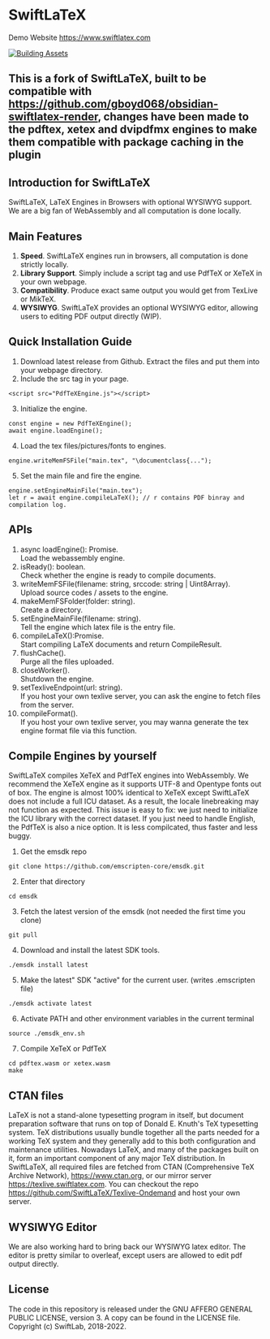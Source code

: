 
# SwiftLaTeX

Demo Website https://www.swiftlatex.com

[![Building Assets](https://github.com/SwiftLaTeX/SwiftLaTeX/actions/workflows/github-actions-build.yml/badge.svg?branch=master)](https://github.com/SwiftLaTeX/SwiftLaTeX/actions/workflows/github-actions-build.yml)

## This is a fork of SwiftLaTeX, built to be compatible with https://github.com/gboyd068/obsidian-swiftlatex-render, changes have been made to the pdftex, xetex and dvipdfmx engines to make them compatible with package caching in the plugin

## Introduction for SwiftLaTeX

SwiftLaTeX, LaTeX Engines in Browsers with optional WYSIWYG support. We are a big fan of WebAssembly and all computation is done locally.

## Main Features

1. __Speed__. SwiftLaTeX engines run in browsers, all computation is done strictly locally.
2. __Library Support__. Simply include a script tag and use PdfTeX or XeTeX in your own webpage.
3. __Compatibility__. Produce exact same output you would get from TexLive or MikTeX.
4. __WYSIWYG__. SwiftLaTeX provides an optional WYSIWYG editor, allowing users to editing PDF output directly (WIP).

## Quick Installation Guide
1. Download latest release from Github. Extract the files and put them into your webpage directory.
2. Include the src tag in your page.
```
<script src="PdfTeXEngine.js"></script>
```
3. Initialize the engine.
```
const engine = new PdfTeXEngine();
await engine.loadEngine();
```
4. Load the tex files/pictures/fonts to engines.
```
engine.writeMemFSFile("main.tex", "\documentclass{...");
```
5. Set the main file and fire the engine.
```
engine.setEngineMainFile("main.tex");
let r = await engine.compileLaTeX(); // r contains PDF binray and compilation log.
```

## APIs
1. async loadEngine(): Promise<void>. \
Load the webassembly engine.
2. isReady(): boolean. \
Check whether the engine is ready to compile documents.
3. writeMemFSFile(filename: string, srccode: string | Uint8Array). \
Upload source codes / assets to the engine.
4. makeMemFSFolder(folder: string). \
Create a directory.
5. setEngineMainFile(filename: string). \
Tell the engine which latex file is the entry file.
6. compileLaTeX():Promise<CompileResult>. \
Start compiling LaTeX documents and return CompileResult.
7. flushCache(). \
Purge all the files uploaded.
8. closeWorker(). \
Shutdown the engine.
9. setTexliveEndpoint(url: string). \
If you host your own texlive server, you can ask the engine to fetch files from the server.
10. compileFormat(). \
If you host your own texlive server, you may wanna generate the tex engine format file via this function.

## Compile Engines by yourself
SwiftLaTeX compiles XeTeX and PdfTeX engines into WebAssembly. We recommend the XeTeX engine as it supports UTF-8 and Opentype fonts out of box.
The engine is almost 100% identical to XeTeX except SwiftLaTeX does not include a full ICU dataset. As a result, the locale linebreaking may not function as expected. This issue is easy to fix: we just need to initialize the ICU library with the correct dataset.  If you just need to handle English, the PdfTeX is also a nice option. It is less compilcated, thus faster and less buggy.

1. Get the emsdk repo
```
git clone https://github.com/emscripten-core/emsdk.git
```
2. Enter that directory
```
cd emsdk
```
3. Fetch the latest version of the emsdk (not needed the first time you clone)
```
git pull
```
4. Download and install the latest SDK tools.
```
./emsdk install latest
```
5. Make the latest" SDK "active" for the current user. (writes .emscripten file)
```
./emsdk activate latest
```
6. Activate PATH and other environment variables in the current terminal
```
source ./emsdk_env.sh
```
7. Compile XeTeX or PdfTeX
```
cd pdftex.wasm or xetex.wasm
make
```





## CTAN files
LaTeX is not a stand-alone typesetting program in itself, but document preparation software that runs on top of Donald E. Knuth's TeX typesetting system. TeX distributions usually bundle together all the parts needed for a working TeX system and they generally add to this both configuration and maintenance utilities. Nowadays LaTeX, and many of the packages built on it, form an important component of any major TeX distribution. 
In SwiftLaTeX, all required files are fetched from CTAN (Comprehensive TeX Archive Network), https://www.ctan.org, or our mirror server https://texlive.swiftlatex.com. 
You can checkout the repo https://github.com/SwiftLaTeX/Texlive-Ondemand and host your own server. 

## WYSIWYG Editor
We are also working hard to bring back our WYSIWYG latex editor. The editor is pretty similar to overleaf, except users are allowed to edit pdf output directly. 

## License
The code in this repository is released under the GNU AFFERO GENERAL PUBLIC LICENSE, version 3. A copy can be found in the LICENSE file.
Copyright (c) SwiftLab, 2018-2022.
